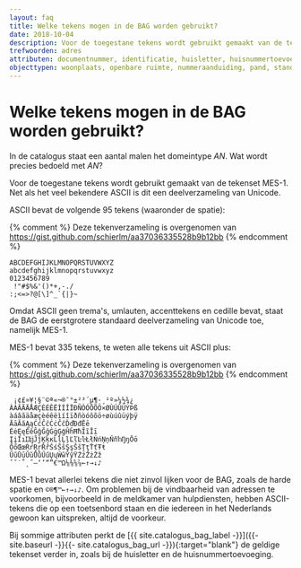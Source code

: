 ```yaml
---
layout: faq
title: Welke tekens mogen in de BAG worden gebruikt?
date: 2018-10-04
description: Voor de toegestane tekens wordt gebruikt gemaakt van de tekenset MES-1.
trefwoorden: adres
attributen: documentnummer, identificatie, huisletter, huisnummertoevoeging, naam, postcode
objecttypen: woonplaats, openbare ruimte, nummeraanduiding, pand, standplaats, ligplaats, verblijfsobject
---
```


# Welke tekens mogen in de BAG worden gebruikt?

In de catalogus staat een aantal malen het domeintype _AN_. Wat wordt precies bedoeld met _AN_?

Voor de toegestane tekens wordt gebruikt gemaakt van de tekenset MES-1. Net als het veel bekendere ASCII is dit een deelverzameling van Unicode.

ASCII bevat de volgende 95 tekens (waaronder de spatie):

{% comment %}
Deze tekenverzameling is overgenomen van https://gist.github.com/schierlm/aa37036335528b9b12bb
{% endcomment %}

```
ABCDEFGHIJKLMNOPQRSTUVWXYZ
abcdefghijklmnopqrstuvwxyz
0123456789
 !"#$%&'()*+,-./
:;<=>?@[\]^_`{|}~
```

Omdat ASCII geen trema's, umlauten, accenttekens en cedille bevat, staat de BAG de eerstgrotere standaard deelverzameling van Unicode toe, namelijk MES-1.

MES-1 bevat 335 tekens, te weten alle tekens uit ASCII plus:

{% comment %}
Deze tekenverzameling is overgenomen van https://gist.github.com/schierlm/aa37036335528b9b12bb
{% endcomment %}

```
 ¡¢£¤¥¦§¨©ª«¬­®¯°±²³´µ¶·¸¹º»¼½¾¿
ÀÁÂÃÄÅÆÇÈÉÊËÌÍÎÏÐÑÒÓÔÕÖ×ØÙÚÛÜÝÞß
àáâãäåæçèéêëìíîïðñòóôõö÷øùúûüýþÿ
ĀāĂăĄąĆćĈĉĊċČčĎďĐđĒē
ĖėĘęĚěĜĝĞğĠġĢģĤĥĦħĨĩĪī
ĮįİıĲĳĴĵĶķĸĹĺĻļĽľĿŀŁłŃńŅņŇňŉŊŋŌō
ŐőŒœŔŕŖŗŘřŚśŜŝŞşŠšŢţŤťŦŧ
ŨũŪūŬŭŮůŰűŲųŴŵŶŷŸŹźŻżŽž
ˇ˘˙˚˛˝―‘’“”€™Ω⅛⅜⅝⅞←↑→↓♪
```

MES-1 bevat allerlei tekens die niet zinvol lijken voor de BAG, zoals de harde spatie en `©®¶™←↑→↓♪`. Om problemen bij de vindbaarheid van adressen te voorkomen, bijvoorbeeld in de meldkamer van hulpdiensten, hebben ASCII-tekens die op een toetsenbord staan en die iedereen in het Nederlands gewoon kan uitspreken, altijd de voorkeur.

Bij sommige attributen perkt de [{{ site.catalogus_bag_label -}}]({{- site.baseurl -}}{{- site.catalogus_bag_url -}}){:target="blank"} de geldige  tekenset verder in, zoals bij de huisletter en de huisnummertoevoeging.
